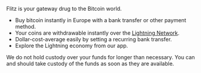 Flitz is your gateway drug to the Bitcoin world.

- Buy bitcoin instantly in Europe with a bank transfer or other payment method.
- Your coins are withdrawable instantly over the [Lightning Network](https://www.lopp.net/lightning-information.html). 
- Dollar-cost-average easily by setting a recurring bank transfer.
- Explore the Lightning economy from our app.

We do not hold custody over your funds for longer than necessary. You can and should take custody of the funds as soon as they are available.